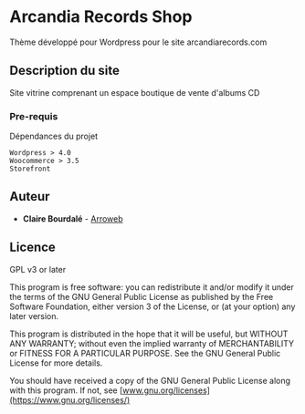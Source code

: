 # Arcandia Records Shop

Thème développé pour Wordpress pour le site arcandiarecords.com

## Description du site

Site vitrine comprenant un espace boutique de vente d'albums CD

### Pre-requis

Dépendances du projet

```
Wordpress > 4.0
Woocommerce > 3.5
Storefront
```


## Auteur

* **Claire Bourdalé** - [Arroweb](https://arroweb.net)

## Licence

GPL v3 or later

This program is free software: you can redistribute it and/or modify
it under the terms of the GNU General Public License as published by
the Free Software Foundation, either version 3 of the License, or
(at your option) any later version.

This program is distributed in the hope that it will be useful,
but WITHOUT ANY WARRANTY; without even the implied warranty of
MERCHANTABILITY or FITNESS FOR A PARTICULAR PURPOSE.  See the
GNU General Public License for more details.

You should have received a copy of the GNU General Public License
along with this program.  If not, see [www.gnu.org/licenses](https://www.gnu.org/licenses/)



